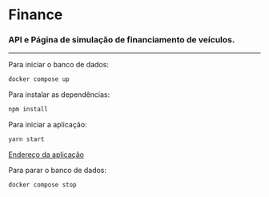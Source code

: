 # Finance

### API e Página de simulação de financiamento de veículos.

<hr>
Para iniciar o banco de dados:

```sh
docker compose up
```

Para instalar as dependências:

```sh
npm install
```

Para iniciar a aplicação:

```sh
yarn start
```

[Endereço da aplicação](http://localhost:3000/finance)

Para parar o banco de dados:

```sh
docker compose stop
```